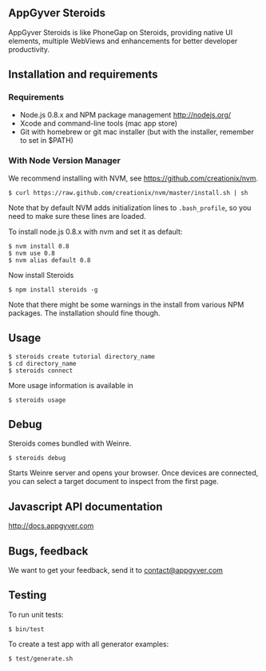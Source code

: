 AppGyver Steroids
-----------------

AppGyver Steroids is like PhoneGap on Steroids, providing native UI elements, multiple WebViews and enhancements for better developer productivity.


## Installation and requirements

### Requirements

* Node.js 0.8.x and NPM package management http://nodejs.org/
* Xcode and command-line tools (mac app store)
* Git with homebrew or git mac installer (but with the installer, remember to set in $PATH)


### With Node Version Manager

We recommend installing with NVM, see https://github.com/creationix/nvm.

    $ curl https://raw.github.com/creationix/nvm/master/install.sh | sh

Note that by default NVM adds initialization lines to `.bash_profile`, so you need to make sure these lines are loaded.

To install node.js 0.8.x with nvm and set it as default:

    $ nvm install 0.8
    $ nvm use 0.8
    $ nvm alias default 0.8

Now install Steroids

    $ npm install steroids -g

Note that there might be some warnings in the install from various NPM packages.  The installation should fine though.

## Usage

    $ steroids create tutorial directory_name
    $ cd directory_name
    $ steroids connect

More usage information is available in

    $ steroids usage

## Debug

Steroids comes bundled with Weinre.

    $ steroids debug

Starts Weinre server and opens your browser.  Once devices are connected, you can select a target document to inspect from the first page.


## Javascript API documentation

http://docs.appgyver.com


## Bugs, feedback

We want to get your feedback, send it to contact@appgyver.com

## Testing

To run unit tests:

    $ bin/test

To create a test app with all generator examples:

    $ test/generate.sh